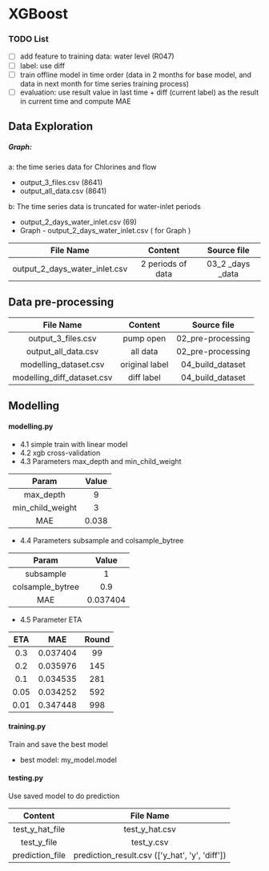 # XGBoost

### TODO List

- [ ] add feature to training data: water level (R047)
- [ ] label: use diff
- [ ] train offline model in time order (data in 2 months for base model, and data in next month for time series training process)
- [ ] evaluation: use result value in last time + diff (current label) as the result in current time and compute MAE

## Data Exploration
##### Graph:
a: the time series data for Chlorines and flow
* output_3_files.csv (8641)
* output_all_data.csv (8641)

b: The time series data is truncated for water-inlet periods 
- output_2_days_water_inlet.csv (69)
 - Graph - output_2_days_water_inlet.csv ( for Graph )

 File Name | Content | Source file
:---: | :---: | :---:
output_2_days_water_inlet.csv | 2 periods of data | 03_2 _days _data

## Data pre-processing

File Name | Content | Source file
:---: | :---: | :---:
output_3_files.csv | pump open | 02_pre-processing
output_all_data.csv | all data | 02_pre-processing
modelling_dataset.csv | original label | 04_build_dataset
modelling_diff_dataset.csv | diff label | 04_build_dataset
## Modelling
#### modelling.py
- 4.1 simple train with linear model
- 4.2 xgb cross-validation
- 4.3 Parameters max_depth and min_child_weight

Param | Value 
:---: | :---: |
max_depth | 9
min_child_weight | 3
MAE | 0.038

- 4.4 Parameters subsample and colsample_bytree

Param | Value 
:---: | :---: |
subsample | 1
colsample_bytree | 0.9
MAE | 0.037404


- 4.5 Parameter ETA

 ETA | MAE | Round
:---: | :---: | :---:
 0.3 | 0.037404 | 99
 0.2 | 0.035976 | 145
 0.1 | 0.034535 | 281
 0.05 | 0.034252 | 592
 0.01 | 0.347448 | 998


#### training.py
Train and save the best model
- best model: my_model.model
#### testing.py
Use saved model to do prediction

Content | File Name
:---: | :---: 
test_y_hat_file | test_y_hat.csv
test_y_file | test_y.csv
prediction_file | prediction_result.csv (['y_hat', 'y', 'diff'])
